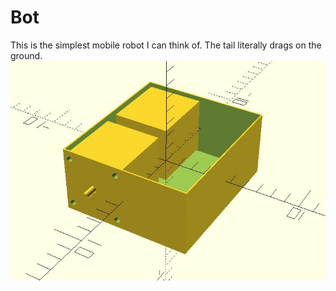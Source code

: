 # Bot
This is the simplest mobile robot I can think of. The tail literally drags on the ground.
![bot](./bot.jpg)
